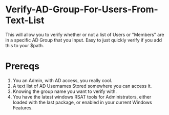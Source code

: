 # Verify-AD-Group-For-Users-From-Text-List
This will allow you to verify whether or not a list of Users or "Members" are in a specific AD Group that you Input. Easy to just quickly verify if you add this to your $path. 

# Prereqs
1. You an Admin, with AD access, you really cool. 
2. A text list of AD Usernames Stored somewhere you can access it. 
3. Knowing the group name you want to verify with. 
4. You have the latest windows RSAT tools for Administrators, either loaded with the last package, or enabled in your current Windows Features. 
